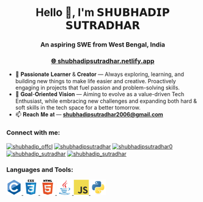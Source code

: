 <h1 align="center">Hello 👋, I'm 𝗦𝗛𝗨𝗕𝗛𝗔𝗗𝗜𝗣 𝗦𝗨𝗧𝗥𝗔𝗗𝗛𝗔𝗥</h1>
<h3 align="center">An aspiring SWE from West Bengal, India</h3>
<h3 align="center">
  <a href="https://shubhadipsutradhar.netlify.app" target="_blank">🌐  shubhadipsutradhar.netlify.app</a>
</h3>

- 🚀 𝐏𝐚𝐬𝐬𝐢𝐨𝐧𝐚𝐭𝐞 𝐋𝐞𝐚𝐫𝐧𝐞𝐫 & 𝐂𝐫𝐞𝐚𝐭𝐨𝐫 — Always exploring, learning, and building new things to make life easier and creative. Proactively engaging in projects that fuel passion and problem-solving skills.
- 🎯 𝐆𝐨𝐚𝐥-𝐎𝐫𝐢𝐞𝐧𝐭𝐞𝐝 𝐕𝐢𝐬𝐢𝐨𝐧 — Aiming to evolve as a value-driven Tech Enthusiast, while embracing new challenges and expanding both hard & soft skills in the tech space for a better tomorrow.
- 📫 𝐑𝐞𝐚𝐜𝐡 𝐌𝐞 𝐚𝐭 — **shubhadipsutradhar2006@gmail.com**

<h3 align="left">Connect with me:</h3>
<p align="left">
<a href="https://twitter.com/shubhadip_offcl" target="blank"><img align="center" src="https://raw.githubusercontent.com/rahuldkjain/github-profile-readme-generator/master/src/images/icons/Social/twitter.svg" alt="shubhadip_offcl" height="30" width="40" /></a>
<a href="https://linkedin.com/in/shubhadipsutradhar" target="blank"><img align="center" src="https://raw.githubusercontent.com/rahuldkjain/github-profile-readme-generator/master/src/images/icons/Social/linked-in-alt.svg" alt="shubhadipsutradhar" height="30" width="40" /></a>
<a href="https://fb.com/shubhadipsutradhar0" target="blank"><img align="center" src="https://raw.githubusercontent.com/rahuldkjain/github-profile-readme-generator/master/src/images/icons/Social/facebook.svg" alt="shubhadipsutradhar0" height="30" width="40" /></a>
<a href="https://instagram.com/shubhadip_sutradhar" target="blank"><img align="center" src="https://raw.githubusercontent.com/rahuldkjain/github-profile-readme-generator/master/src/images/icons/Social/instagram.svg" alt="shubhadip_sutradhar" height="30" width="40" /></a>
<a href="https://www.youtube.com/c/shubhadip_sutradhar" target="blank"><img align="center" src="https://raw.githubusercontent.com/rahuldkjain/github-profile-readme-generator/master/src/images/icons/Social/youtube.svg" alt="shubhadip_sutradhar" height="30" width="40" /></a>
</p>

<h3 align="left">Languages and Tools:</h3>
<p align="left"> <a href="https://www.cprogramming.com/" target="_blank" rel="noreferrer"> <img src="https://raw.githubusercontent.com/devicons/devicon/master/icons/c/c-original.svg" alt="c" width="40" height="40"/> </a> <a href="https://www.w3schools.com/css/" target="_blank" rel="noreferrer"> <img src="https://raw.githubusercontent.com/devicons/devicon/master/icons/css3/css3-original-wordmark.svg" alt="css3" width="40" height="40"/> </a> <a href="https://www.w3.org/html/" target="_blank" rel="noreferrer"> <img src="https://raw.githubusercontent.com/devicons/devicon/master/icons/html5/html5-original-wordmark.svg" alt="html5" width="40" height="40"/> </a> <a href="https://www.java.com" target="_blank" rel="noreferrer"> <img src="https://raw.githubusercontent.com/devicons/devicon/master/icons/java/java-original.svg" alt="java" width="40" height="40"/> </a> <a href="https://developer.mozilla.org/en-US/docs/Web/JavaScript" target="_blank" rel="noreferrer"> <img src="https://raw.githubusercontent.com/devicons/devicon/master/icons/javascript/javascript-original.svg" alt="javascript" width="40" height="40"/> </a> <a href="https://www.python.org" target="_blank" rel="noreferrer"> <img src="https://raw.githubusercontent.com/devicons/devicon/master/icons/python/python-original.svg" alt="python" width="40" height="40"/> </a> </p>
